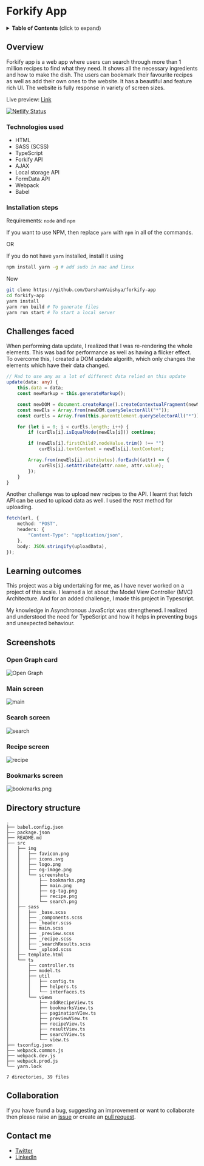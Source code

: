 # Forkify App

<details>
 <summary><strong>Table of Contents</strong> (click to expand)</summary>
  
  - [Overview](#overview)
    - [Technologies used](#technologies-used)
    - [Installation steps](#installation-steps)
  - [Challenges faced](#challenges-faced)
  - [Learning outcomes](#learning-outcomes)
  - [Screenshots](#screenshots)
  - [Directory structure](#directory-structure)
  - [Collaboration](#collaboration)
  - [Contact me](#contact-me)
  
</details>

## Overview

Forkify app is a web app where users can search through more than 1 million recipes to find what they need. It shows all the necessary ingredients and how to make the dish. The users can bookmark their favourite recipes as well as add their own ones to the website. It has a beautiful and feature rich UI. The website is fully response in variety of screen sizes.

Live preview: [Link](https://forkify.darshanvaishya.xyz/)

[![Netlify Status](https://api.netlify.com/api/v1/badges/5e90623e-a903-425a-8292-98b20c3f3e80/deploy-status)](https://app.netlify.com/sites/loving-hugle-52e1c6/deploys)

### Technologies used

- HTML
- SASS (SCSS)
- TypeScript
- Forkify API
- AJAX
- Local storage API
- FormData API
- Webpack
- Babel

### Installation steps

Requirements: `node` and `npm`

If you want to use NPM, then replace `yarn` with `npm` in all of the commands.

OR

If you do not have `yarn` installed, install it using

```sh
npm install yarn -g # add sudo in mac and linux
```

Now

```sh
git clone https://github.com/DarshanVaishya/forkify-app
cd forkify-app
yarn install
yarn run build # To generate files
yarn run start # To start a local server
```

## Challenges faced

When performing data update, I realized that I was re-rendering the whole elements. This was bad for performance as well as having a flicker effect. To overcome this, I created a DOM update algorith, which only changes the elements which have their data changed.

```ts
// Had to use any as a lot of different data relied on this update
update(data: any) {
	this.data = data;
	const newMarkup = this.generateMarkup();

	const newDOM = document.createRange().createContextualFragment(newMarkup);
	const newEls = Array.from(newDOM.querySelectorAll("*"));
	const curEls = Array.from(this.parentElement.querySelectorAll("*"));

	for (let i = 0; i < curEls.length; i++) {
		if (curEls[i].isEqualNode(newEls[i])) continue;

		if (newEls[i].firstChild?.nodeValue.trim() !== "")
			curEls[i].textContent = newEls[i].textContent;

		Array.from(newEls[i].attributes).forEach((attr) => {
			curEls[i].setAttribute(attr.name, attr.value);
		});
	}
}
```

Another challenge was to upload new recipes to the API. I learnt that fetch API can be used to upload data as well. I used the `POST` method for uploading.

```ts
fetch(url, {
	method: "POST",
	headers: {
		"Content-Type": "application/json",
	},
	body: JSON.stringify(uploadData),
});
```

## Learning outcomes

This project was a big undertaking for me, as I have never worked on a project of this scale. I learned a lot about the Model View Controller (MVC) Architecture. And for an added challenge, I made this project in Typescript.

My knowledge in Asynchronous JavaScript was strengthened. I realized and understood the need for TypeScript and how it helps in preventing bugs and unexpected behaviour.

## Screenshots

### Open Graph card

![Open Graph](/src/img/screenshots/og-tag.png)

### Main screen

![main](/src/img/screenshots/main.png)

### Search screen

![search](/src/img/screenshots/search.png)

### Recipe screen

![recipe](/src/img/screenshots/recipe.png)

### Bookmarks screen

![bookmarks.png](/src/img/screenshots/bookmarks.png)

## Directory structure

```
.
├── babel.config.json
├── package.json
├── README.md
├── src
│   ├── img
│   │   ├── favicon.png
│   │   ├── icons.svg
│   │   ├── logo.png
│   │   ├── og-image.png
│   │   └── screenshots
│   │       ├── bookmarks.png
│   │       ├── main.png
│   │       ├── og-tag.png
│   │       ├── recipe.png
│   │       └── search.png
│   ├── sass
│   │   ├── _base.scss
│   │   ├── _components.scss
│   │   ├── _header.scss
│   │   ├── main.scss
│   │   ├── _preview.scss
│   │   ├── _recipe.scss
│   │   ├── _searchResults.scss
│   │   └── _upload.scss
│   ├── template.html
│   └── ts
│       ├── controller.ts
│       ├── model.ts
│       ├── util
│       │   ├── config.ts
│       │   ├── helpers.ts
│       │   └── interfaces.ts
│       └── views
│           ├── addRecipeView.ts
│           ├── bookmarksView.ts
│           ├── paginationVIew.ts
│           ├── previewView.ts
│           ├── recipeView.ts
│           ├── resultView.ts
│           ├── searchView.ts
│           └── view.ts
├── tsconfig.json
├── webpack.common.js
├── webpack.dev.js
├── webpack.prod.js
└── yarn.lock

7 directories, 39 files
```

## Collaboration

If you have found a bug, suggesting an improvement or want to collaborate then please raise an [issue](https://github.com/DarshanVaishya/forkify-app/issues) or create an [pull request](https://github.com/DarshanVaishya/forkify-app/pulls).

## Contact me

- [Twitter](https://twitter.com/darshan_vaishya)
- [LinkedIn](https://www.linkedin.com/in/darshan-vaishya-ba99001a9/)
